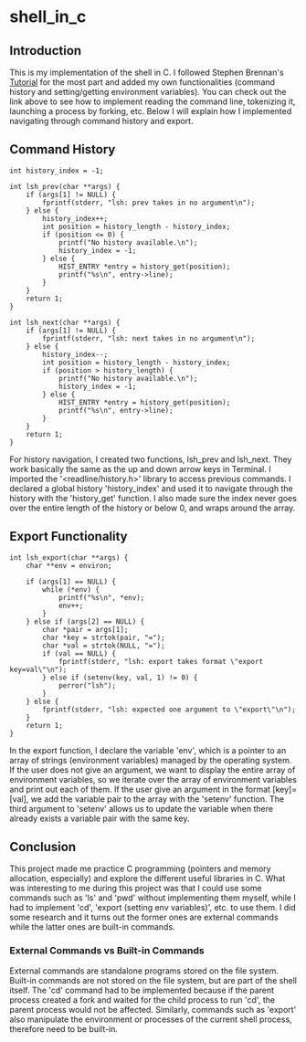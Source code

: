 # shell_in_c

## Introduction
This is my implementation of the shell in C. I followed Stephen Brennan's [Tutorial](https://brennan.io/2015/01/16/write-a-shell-in-c/) for the most part and added my own functionalities (command history and setting/getting environment variables). You can check out the link above to see how to implement reading the command line, tokenizing it, launching a process by forking, etc. Below I will explain how I implemented navigating through command history and export. 

## Command History
```
int history_index = -1;

int lsh_prev(char **args) {
	if (args[1] != NULL) {
		fprintf(stderr, "lsh: prev takes in no argument\n");
	} else {
		history_index++;
		int position = history_length - history_index;
		if (position <= 0) {
			printf("No history available.\n");
			history_index = -1;
		} else { 
			HIST_ENTRY *entry = history_get(position);
			printf("%s\n", entry->line);
		}
	}
	return 1;
}

int lsh_next(char **args) {
	if (args[1] != NULL) {
		fprintf(stderr, "lsh: next takes in no argument\n");
	} else {
		history_index--;
		int position = history_length - history_index;
		if (position > history_length) {
			printf("No history available.\n");
			history_index = -1;
		} else {
			HIST_ENTRY *entry = history_get(position);
			printf("%s\n", entry->line);
		}
	}
	return 1;
}
```
For history navigation, I created two functions, lsh_prev and lsh_next. They work basically the same as the up and down arrow keys in Terminal. I imported the '<readline/history.h>' library to access previous commands. I declared a global history 'history_index' and used it to navigate through the history with the 'history_get' function. I also made sure the index never goes over the entire length of the history or below 0, and wraps around the array.

## Export Functionality
```
int lsh_export(char **args) {
	char **env = environ;

	if (args[1] == NULL) {
		while (*env) {
			printf("%s\n", *env);
			env++;
		}
	} else if (args[2] == NULL) {
		char *pair = args[1];
		char *key = strtok(pair, "=");
		char *val = strtok(NULL, "=");
		if (val == NULL) {
			fprintf(stderr, "lsh: export takes format \"export key=val\"\n");
		} else if (setenv(key, val, 1) != 0) {
			perror("lsh");
		}
	} else {
		fprintf(stderr, "lsh: expected one argument to \"export\"\n");
	}
	return 1;
}
```
In the export function, I declare the variable 'env', which is a pointer to an array of strings (environment variables) managed by the operating system. If the user does not give an argument, we want to display the entire array of environment variables, so we iterate over the array of environment variables and print out each of them. If the user give an argument in the format [key]=[val], we add the variable pair to the array with the 'setenv' function. The third argument to 'setenv' allows us to update the variable when there already exists a variable pair with the same key. 

## Conclusion
This project made me practice C programming (pointers and memory allocation, especially) and explore the different useful libraries in C. What was interesting to me during this project was that I could use some commands such as 'ls' and 'pwd' without implementing them myself, while I had to implement 'cd', 'export (setting env variables)', etc. to use them. I did some research and it turns out the former ones are external commands while the latter ones are built-in commands. 

### External Commands vs Built-in Commands
External commands are standalone programs stored on the file system. Built-in commands are not stored on the file system, but are part of the shell itself. The 'cd' command had to be implemented because if the parent process created a fork and waited for the child process to run 'cd', the parent process would not be affected. Similarly, commands such as 'export' also manipulate the environment or processes of the current shell process, therefore need to be built-in. 
